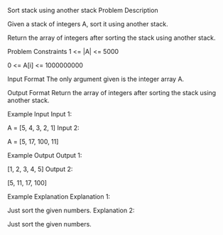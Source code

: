 Sort stack using another stack
Problem Description

Given a stack of integers A, sort it using another stack.

Return the array of integers after sorting the stack using another stack.



Problem Constraints
1 <= |A| <= 5000

0 <= A[i] <= 1000000000



Input Format
The only argument given is the integer array A.



Output Format
Return the array of integers after sorting the stack using another stack.



Example Input
Input 1:

A = [5, 4, 3, 2, 1]
Input 2:

A = [5, 17, 100, 11]


Example Output
Output 1:

[1, 2, 3, 4, 5]
Output 2:

[5, 11, 17, 100]


Example Explanation
Explanation 1:

Just sort the given numbers.
Explanation 2:

Just sort the given numbers.
